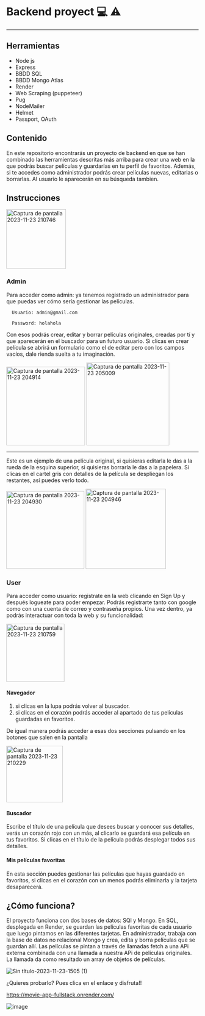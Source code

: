 # Backend proyect :computer: 	:warning: # 
---

## Herramientas ##
- Node js
- Express
- BBDD SQL
- BBDD Mongo Atlas
- Render
- Web Scraping (puppeteer)
- Pug
- NodeMailer
- Helmet
- Passport, OAuth
  
## Contenido ##
En este repositorio encontrarás un proyecto de backend en que se han combinado las herramientas descritas más arriba para crear una web en la que podrás buscar películas y guardarlas en tu perfil de favoritos. Además, si te accedes como administrador podrás crear películas nuevas, editarlas o borrarlas. Al usuario le aparecerán en su búsqueda tambien. 

## Instrucciones ##

<img width="156" alt="Captura de pantalla 2023-11-23 210746" src="https://github.com/AxelothLeohryn/movie-app-fullstack-project/assets/145337549/ee61d990-2e69-4219-b273-42e142ce4acf">

  ### Admin ###
  Para acceder como admin: ya tenemos registrado un administrador para que puedas ver cómo sería gestionar las películas.
  
      Usuario: admin@gmail.com
  
      Password: holahola


      

Con esos podrás crear, editar y borrar películas originales, creadas por tí y que aparecerán en el buscador para un futuro usuario.
Si clicas en crear película se abrirá un formulario como el de editar pero con los campos vacíos, dale rienda suelta a tu imaginación. 

  <img width="206" alt="Captura de pantalla 2023-11-23 204914" src="https://github.com/AxelothLeohryn/movie-app-fullstack-project/assets/145337549/c604e2a4-4392-4db5-b951-17563bb0742c">
  
  <img width="217" alt="Captura de pantalla 2023-11-23 205009" src="https://github.com/AxelothLeohryn/movie-app-fullstack-project/assets/145337549/582e1358-38d5-4ef8-ba05-6097c5d8619e">


---

Este es un ejemplo de una película original, si quisieras editarla le das a la rueda de la esquina superior, si quisieras borrarla le das a la papelera. Si clicas en el cartel gris con detalles de la película se despliegan los restantes, así puedes verlo todo. 


  <img width="204" alt="Captura de pantalla 2023-11-23 204930" src="https://github.com/AxelothLeohryn/movie-app-fullstack-project/assets/145337549/1d9758f9-003b-4774-a0d2-795a3bbdc123">
  
  
  <img width="210" alt="Captura de pantalla 2023-11-23 204946" src="https://github.com/AxelothLeohryn/movie-app-fullstack-project/assets/145337549/77ec77e2-0845-4fbb-aea0-860c641819df">



   ### User ### 
  Para acceder como usuario: registrate en la web clicando en Sign Up y después logueate para poder empezar. Podrás registrarte tanto con google como con una cuenta de correo y contraseña propios. Una vez dentro, ya podrás interactuar con toda la web y su funcionalidad:
  
  <img width="152" alt="Captura de pantalla 2023-11-23 210759" src="https://github.com/AxelothLeohryn/movie-app-fullstack-project/assets/145337549/1804c56e-1bdd-4fbe-8a80-04f7c892f65d">

   
  #### Navegador ####
  1. si clicas en la lupa podrás volver al buscador.
  2. si clicas en el corazón podrás acceder al apartado de tus películas guardadas en favoritos.

De igual manera podrás acceder a esas dos secciones pulsando en los botones que salen en la pantalla

<img width="148" alt="Captura de pantalla 2023-11-23 210229" src="https://github.com/AxelothLeohryn/movie-app-fullstack-project/assets/145337549/0593aee3-174c-441e-8c8f-a761a0cdc167">


  #### Buscador ####
  Escribe el título de una película que desees buscar y conocer sus detalles, verás un corazón rojo con un más, al clicarlo se guardará esa película en tus favoritos. Si clicas en el título de la película podrás desplegar todos sus detalles. 

  #### Mis películas favoritas ####
  En esta sección puedes gestionar las películas que hayas guardado en favoritos, si clicas en el corazón con un menos podrás eliminarla y la tarjeta desaparecerá. 

## ¿Cómo funciona? ##  
El proyecto funciona con dos bases de datos: SQl y Mongo. En SQL, desplegada en Render, se guardan las películas favoritas de cada usuario que luego pintamos en las diferentes tarjetas. En administrador, trabaja con la base de datos no relacional Mongo y crea, edita y borra películas que se guardan allí. 
Las películas se pintan a través de llamadas fetch a una APi externa combinada con una llamada a nuestra APi de películas originales. La llamada da como resultado un array de objetos de películas.


![Sin título-2023-11-23-1505 (1)](https://github.com/AxelothLeohryn/movie-app-fullstack-project/assets/145337549/75a8279b-21fc-4a1e-ad57-27dfe20fb25b)



¿Quieres probarlo? Pues clica en el enlace y disfruta!! 

https://movie-app-fullstack.onrender.com/

![image](https://github.com/AxelothLeohryn/movie-app-fullstack-project/assets/145337549/1f1e0074-31a7-45ad-aa87-0f13d2b9d6e9)
